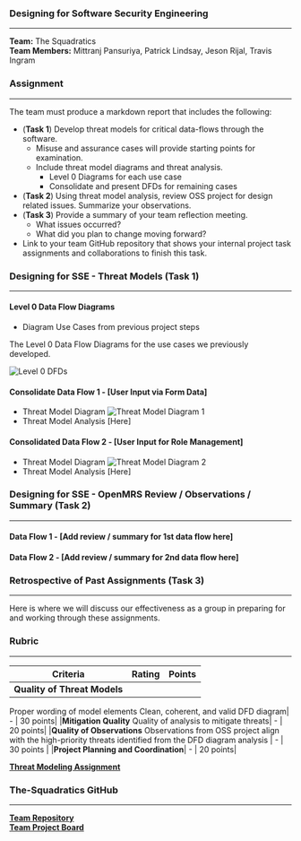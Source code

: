 ### Designing for Software Security Engineering

----

__Team:__ The Squadratics  
__Team Members:__ Mittranj Pansuriya, Patrick Lindsay, Jeson Rijal, Travis Ingram

### Assignment
---

The team must produce a markdown report that includes the following:

* (__Task 1__) Develop threat models for critical data-flows through the software.
  * Misuse and assurance cases will provide starting points for examination.
  * Include threat model diagrams and threat analysis.
    * Level 0 Diagrams for each use case
    * Consolidate and present DFDs for remaining cases
* (__Task 2__) Using threat model analysis, review OSS project for design related issues. Summarize your observations.
* (__Task 3__) Provide a summary of your team reflection meeting.
  * What issues occurred?
  * What did you plan to change moving forward?
* Link to your team GitHub repository that shows your internal project task assignments and collaborations to finish this task.

### Designing for SSE - Threat Models (Task 1)
---

#### Level 0 Data Flow Diagrams
 * Diagram Use Cases from previous project steps
 
 The Level 0 Data Flow Diagrams for the use cases we previously developed.
 
 ![Level 0 DFDs](https://user-images.githubusercontent.com/5983684/68076979-fd16fd80-fd89-11e9-9566-62bd20240829.png)

#### Consolidate Data Flow 1 - [User Input via Form Data]
 * Threat Model Diagram ![Threat Model Diagram 1]()
 * Threat Model Analysis [Here]

#### Consolidated Data Flow 2 - [User Input for Role Management]
 * Threat Model Diagram ![Threat Model Diagram 2]()
 * Threat Model Analysis [Here]

### Designing for SSE - OpenMRS Review / Observations / Summary (Task 2) 
---

#### Data Flow 1 - [Add review / summary for 1st data flow here]

#### Data Flow 2 - [Add review / summary for 2nd data flow here]

### Retrospective of Past Assignments (Task 3) 
---

Here is where we will discuss our effectiveness as a group in preparing for and working through these assignments.

### Rubric

---

|Criteria|Rating|Points|
|---|---|---|
|__Quality of Threat Models__
Proper wording of model elements
Clean, coherent, and valid DFD diagram| - | 30 points|
|__Mitigation Quality__
Quality of analysis to mitigate threats| - | 20 points|
|__Quality of Observations__
Observations from OSS project align with the high-priority threats identified from the DFD diagram analysis | - | 30 points |
|__Project Planning and Coordination__| - | 20 points|

[__Threat Modeling Assignment__](https://robinagandhi.github.io/swa/slides/lecture-4/design-for-software-se.html#66)

### The-Squadratics GitHub
---
[__Team Repository__](https://github.com/The-Squadratics/openMRS_security_project)  
[__Team Project Board__](https://github.com/The-Squadratics/openMRS_security_project/projects/1)
